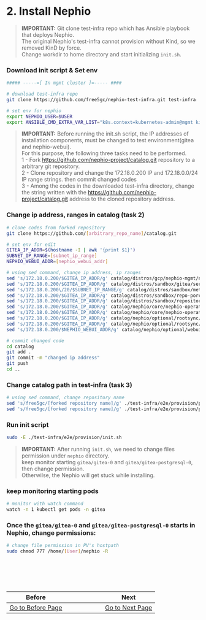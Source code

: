 # 2. Install Nephio

> **IMPORTANT:** Git clone test-infra repo which has Ansible playbook that deploys Nephio. \
> The original Nephio's test-infra cannot provision without Kind, so we removed KinD by force. \
> Change workdir to home directory and start initializing `init.sh`.

### Download init script & Set env

```bash
##### -----=[ In mgmt cluster ]=----- ####

# download test-infra repo
git clone https://github.com/free5gc/nephio-test-infra.git test-infra

# set env for nephio
export NEPHIO_USER=$USER
export ANSIBLE_CMD_EXTRA_VAR_LIST="k8s.context=kubernetes-admin@mgmt kind.enabled=false host_min_vcpu=4 host_min_cpu_ram=8"
```

> **IMPORTANT:** Before running the init.sh script, the IP addresses of installation components, must be changed to  test environment(gitea and nephio-webui). \
> For this purpose, the following three tasks need to be performed. \
> 1 - Fork https://github.com/nephio-project/catalog.git repository to a arbitrary git repository. \
> 2 - Clone repository and change the 172.18.0.200 IP and 172.18.0.0/24 IP range strings. then commit changed codes\
> 3 - Among the codes in the downloaded test-infra directory, change the string written with the https://github.com/nephio-project/catalog.git address to the cloned repository address.

### Change ip address, ranges in catalog (task 2)

```bash
# clone codes from forked repository
git clone https://github.com/[arbitrary_repo_name]/catalog.git

# set env for edit
GITEA_IP_ADDR=$(hostname -I | awk '{print $1}')
SUBNET_IP_RANGE=[subnet_ip_range]
NEPHIO_WEBUI_ADDR=[nephio_webui_addr]

# using sed command, change ip address, ip ranges
sed 's/172.18.0.200/$GITEA_IP_ADDR/g' catalog/distros/gcp/nephio-mgmt/nephio-controllers/app/deployment-token-controller.yaml
sed 's/172.18.0.200/$GITEA_IP_ADDR/g' catalog/distros/sandbox/gitea/service-gitea.yaml
sed 's/172.18.0.200\/20/$SUBNET_IP_RANGE/g' catalog/distros/sandbox/metallb-sandbox-config/ipaddresspool.yaml
sed 's/172.18.0.200/$GITEA_IP_ADDR/g' catalog/distros/sandbox/repo-porch.yaml
sed 's/172.18.0.200/$GITEA_IP_ADDR/g' catalog/distros/sandbox/repository/set-values.yaml
sed 's/172.18.0.200/$GITEA_IP_ADDR/g' catalog/nephio/core/nephio-operator/app/controller/deployment-controller.yaml
sed 's/172.18.0.200/$GITEA_IP_ADDR/g' catalog/nephio/core/nephio-operator/app/controller/deployment-token-controller.yaml
sed 's/172.18.0.200/$GITEA_IP_ADDR/g' catalog/nephio/optional/rootsync/rootsync.yaml
sed 's/172.18.0.200/$GITEA_IP_ADDR/g' catalog/nephio/optional/rootsync/set-values.yaml
sed 's/172.18.0.200/$NEPHIO_WEBUI_ADDR/g' catalog/nephio/optional/webui/service.yaml

# commit changed code
cd catalog
git add .
git commit -m "changed ip address"
git push
cd ..
```

### Change catalog path in test-infra (task 3)

```bash
# using sed command, change repository name
sed 's/free5gc/[forked repository name]/g' ./test-infra/e2e/provision/playbooks/roles/bootstrap/defaults/main.yaml
sed 's/free5gc/[forked repository name]/g' ./test-infra/e2e/provision/playbooks/roles/install/defaults/main.yaml
```

### Run init script

```bash
sudo -E ./test-infra/e2e/provision/init.sh
```

> **IMPORTANT:** After running `init.sh`, we need to change files permission under `nephio` directory. \
> keep monitor starting `gitea/gitea-0` and `gitea/gitea-postgresql-0`, then change permission. \
> Otherwilse, the Nephio will get stuck while installing.

###  keep monitoring starting pods

```bash
# monitor with watch command
watch -n 1 kubectl get pods -n gitea
```

### Once the `gitea/gitea-0` and `gitea/gitea-postgresql-0` starts in Nephio, change permissions:

```bash
# change file permission in PV's hostpath
sudo chmod 777 /home/[User]/nephio -R 
```

<br></br>
---
|Before|  |  |  |  |  |  |Next|
|--|--|--|--|--|--|--|--|
|[ Go to Before Page](1_prerequsites.md) |  |  |  |  |  |  | [ Go to Next Page ](3_add_k8s_clusters_to_nephio.md)|